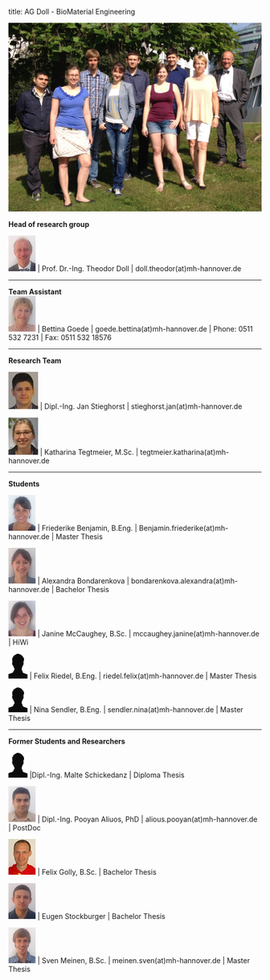 title: AG Doll - BioMaterial Engineering

![Gruppenbild AG Doll](Gruppenbild.JPG)

**Head of research group**   														
							
![Image Theo Doll](Theo.jpg) |  Prof. Dr.-Ing. Theodor Doll |  doll.theodor(at)mh-hannover.de	
														
----------------------------------------------------------------------------------------
**Team Assistant**																		
![Image Bettina Goede](Bettina.jpg) | Bettina Goede					|		goede.bettina(at)mh-hannover.de	|	Phone: 0511 532 7231	|	Fax: 0511 532 18576 

---------------------------
**Research Team**

![Image Jan Stieghorst ](Jan.jpg) | Dipl.-Ing. Jan Stieghorst					|		stieghorst.jan(at)mh-hannover.de

![Image Katharina Tegtmeier](Katharina.jpg) | Katharina Tegtmeier, M.Sc.			|		tegtmeier.katharina(at)mh-hannover.de

-----------------------------
**Students**

![Image Friederike Benjamin](Friederike.jpg) | Friederike Benjamin, B.Eng.				|		Benjamin.friederike(at)mh-hannover.de	| Master Thesis

![Image Alexandra Bondarenkova](Alexandra.jpg) |	Alexandra Bondarenkova	|	bondarenkova.alexandra(at)mh-hannover.de	|	Bachelor Thesis


![Image Janine McCaughey](Janine.jpg) | Janine McCaughey, B.Sc.				|		mccaughey.janine(at)mh-hannover.de	|	HiWi

![Image Felix Riedel](Platzhalter.jpg) | Felix Riedel, B.Eng.	|	riedel.felix(at)mh-hannover.de	|	Master Thesis

![Image Nina Sendler](Platzhalter.jpg) | Nina Sendler, B.Eng.	|	sendler.nina(at)mh-hannover.de	|	Master Thesis

-----------------------------
**Former Students and Researchers**

![Image Malte Schickedanz](Platzhalter.jpg) |Dipl.-Ing. Malte Schickedanz		| Diploma Thesis

![Image Pooyan Aliuos](Pooyan.jpg) | Dipl.-Ing. Pooyan Aliuos, PhD					|		alious.pooyan(at)mh-hannover.de	| PostDoc

![Image Felix Golly](FelixG.jpg) | Felix Golly, B.Sc.	| Bachelor Thesis

![Image Eugen Stockburger](Eugen.jpg) | Eugen Stockburger	|	Bachelor Thesis

![Image Sven Meinen](Sven.jpg) | Sven Meinen, B.Sc.	|	meinen.sven(at)mh-hannover.de	|	Master Thesis

